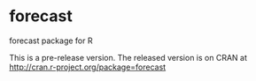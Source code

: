 forecast
========

forecast package for R

This is a pre-release version. The released version is on CRAN at http://cran.r-project.org/package=forecast
